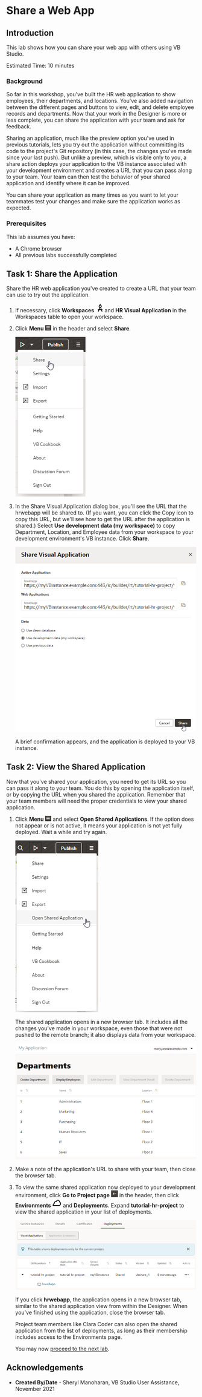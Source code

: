 # Share a Web App

## Introduction

This lab shows how you can share your web app with others using VB Studio.

Estimated Time: 10 minutes

### Background
So far in this workshop, you've built the HR web application to show employees, their departments, and locations. You've also added navigation between the different pages and buttons to view, edit, and delete employee records and departments. Now that your work in the Designer is more or less complete, you can share the application with your team and ask for feedback.

Sharing an application, much like the preview option you've used in previous tutorials, lets you try out the application without committing its code to the project's Git repository (in this case, the changes you've made since your last push). But unlike a preview, which is visible only to you, a share action deploys your application to the VB instance associated with your development environment and creates a URL that you can pass along to your team. Your team can then test the behavior of your shared application and identify where it can be improved.

You can share your application as many times as you want to let your teammates test your changes and make sure the application works as expected.

### Prerequisites

This lab assumes you have:
* A Chrome browser
* All previous labs successfully completed

## Task 1: Share the Application

Share the HR web application you've created to create a URL that your team can use to try out the application.

1.  If necessary, click **Workspaces** ![Workspaces icon](images/vbs-workspaces-icon.png)and **HR Visual Application** in the Workspaces table to open your workspace.
2.  Click **Menu** ![Options menu icon](images/options-header-menu.png) in the header and select **Share**.

    ![](images/share.png " ")

3.  In the Share Visual Application dialog box, you'll see the URL that the hrwebapp will be shared to. (If you want, you can click the Copy icon to copy this URL, but we'll see how to get the URL after the application is shared.) Select **Use development data (my workspace)** to copy Department, Location, and Employee data from your workspace to your development environment's VB instance. Click **Share**.

    ![](images/share-application.png " ")

    A brief confirmation appears, and the application is deployed to your VB instance.


## Task 2: View the Shared Application

Now that you've shared your application, you need to get its URL so you can pass it along to your team. You do this by opening the application itself, or by copying the URL when you shared the application. Remember that your team members will need the proper credentials to view your shared application.

1.  Click **Menu** ![Options menu icon](images/options-header-menu.png) and select **Open Shared Applications**. If the option does not appear or is not active, it means your application is not yet fully deployed. Wait a while and try again.

    ![](images/open-shared-application.png " ")

    The shared application opens in a new browser tab. It includes all the changes you've made in your workspace, even those that were not pushed to the remote branch; it also displays data from your workspace.

    ![](images/open-shared-application-result.png " ")

2.  Make a note of the application's URL to share with your team, then close the browser tab.
3.  To view the same shared application now deployed to your development environment, click **Go to Project page** ![Go to Project Page icon](images/go-to-project-home-icon.png) in the header, then click **Environments** ![Environments icon](images/vbs-environments-icon.png) and **Deployments**. Expand **tutorial-hr-project** to view the shared application in your list of deployments.

    ![](images/shared-deployment.png " ")

    If you click **hrwebapp**, the application opens in a new browser tab, similar to the shared application view from within the Designer. When you've finished using the application, close the browser tab.

    Project team members like Clara Coder can also open the shared application from the list of deployments, as long as their membership includes access to the Environments page.

    You may now [proceed to the next lab](#next).


## Acknowledgements
* **Created By/Date** - Sheryl Manoharan, VB Studio User Assistance, November 2021
<!--* **Last Updated By** - October 2021 --!>
